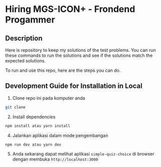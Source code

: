 # Hiring MGS-ICON+ - Frondend Progammer

## Description

Here is repository to keep my solutions of the test problems. You can run these commands to run the solutions and see if the solutions match the expected solutions.

To run and use this repo, here are the steps you can do.

## Development Guide for Installation in Local

1. Clone repo ini pada komputer anda

```sh
git clone
```

2. Install dependencies

```sh
npm install atau yarn install
```

4. Jalankan aplikasi dalam mode pengembangan

```sh
npm run dev atau yarn dev
```

5. Anda sekarang dapat melihat aplikasi `simple-quiz-choice` di browser dengan membuka `http://localhost:3000`
